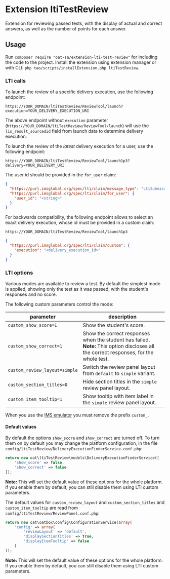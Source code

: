 # Extension ltiTestReview

Extension for reviewing passed tests, with the display of actual and correct answers, as well as the number of points for each answer.

## Usage

Run `composer require "oat-sa/extension-lti-test-review"` for including the code to the project. Install the extension using extension manager or with CLI: `php tao/scripts/installExtension.php ltiTestReview`.

### LTI calls

To launch the review of a specific delivery execution, use the following endpoint:

```
https://YOUR_DOMAIN/ltiTestReview/ReviewTool/launch?execution=YOUR_DELIVERY_EXECUTION_URI
```

The above endpoint without `execution` parameter (`https://YOUR_DOMAIN/ltiTestReview/ReviewTool/launch`) will use the `lis_result_sourcedid` field from launch data to determine delivery execution.

To launch the review of the *latest* delivery execution for a user, use the following endpoint:

```
https://YOUR_DOMAIN/ltiTestReview/ReviewTool/launch1p3?delivery=YOUR_DELIVERY_URI
```

The user id should be provided in the `for_user` claim:

```json
{
  "https://purl.imsglobal.org/spec/lti/claim/message_type": "LtiSubmissionReviewRequest",
  "https://purl.imsglobal.org/spec/lti/claim/for_user": {
    "user_id": "<string>"
  }
}
```

For backwards compatibility, the following endpoint allows to select an exact delivery execution, whose id must be provided in a custom claim:

```
https://YOUR_DOMAIN/ltiTestReview/ReviewTool/launch1p3
```

```json
{
  "https://purl.imsglobal.org/spec/lti/claim/custom": {
    "execution": "<delivery_execution_id>"
  }
}
```

### LTI options

Various modes are available to review a test. By default the simplest mode is applied, showing only the test as it was passed, with the student's responses and no score.

The following custom parameters control the mode:

| parameter               | description |
|-------------------------|-------------|
| `custom_show_score=1`   | Show the student's score. |
| `custom_show_correct=1` | Show the correct responses when the student has failed. **Note:** This option discloses all the correct responses, for the whole test. |
| `custom_review_layout=simple` | Switch the review panel layout from `default` to `simple` variant. |
| `custom_section_titles=0` | Hide section titles in the `simple` review panel layout. |
| `custom_item_tooltip=1` | Show tooltip with item label in the `simple` review panel layout. |

When you use the [IMS emulator](http://ltiapps.net/test/tc.php) you must remove the prefix `custom_`.

#### Default values

By default the options `show_score` and `show_correct` are turned off. To turn them on by default you may change the platform configuration, in the file `config/ltiTestReview/DeliveryExecutionFinderService.conf.php`:

```php
return new oat\ltiTestReview\models\DeliveryExecutionFinderService([
    'show_score' => false,
    'show_correct' => false
]);
```

**Note:** This will set the default value of these options for the whole platform. If you enable them by default, you can still disable them using LTI custom parameters.

The default values for `custom_review_layout` and `custom_section_titles` and `custom_item_tooltip` are read from `config/ltiTestReview/ReviewPanel.conf.php`:

```php
return new oat\oatbox\config\ConfigurationService(array(
    'config' => array(
        'reviewLayout' => 'default',
        'displaySectionTitles' => true,
        'displayItemTooltip' => false
    )
));
```

**Note:** This will set the default value of these options for the whole platform. If you enable them by default, you can still disable them using LTI custom parameters.
